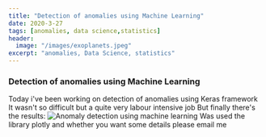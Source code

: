 ```yaml
---
title: "Detection of anomalies using Machine Learning"
date: 2020-3-27
tags: [anomalies, data science,statistics]
header:
  image: "/images/exoplanets.jpeg"
excerpt: "anomalies, Data Science, statistics"
---
```

### Detection of anomalies using Machine Learning

Today i've been working on detection of anomalies using Keras framework
It wasn't so difficult but a quite very labour intensive job
But finally there's the results:
<img src="{{ site.url }}{{ site.baseurl }}images\newplot.png" alt="Anomaly detection using machine learning">
Was used the library plotly and whether you want some details please email me
